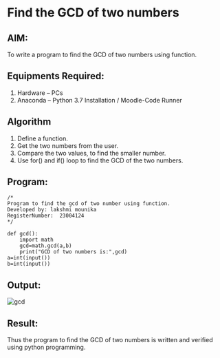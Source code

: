 # Find the GCD of two numbers

## AIM:
To write a program to find the GCD of two numbers using function.

## Equipments Required:
1. Hardware – PCs
2. Anaconda – Python 3.7 Installation / Moodle-Code Runner

## Algorithm
1. Define a function.
2. Get the two numbers from the user.
3. Compare the two values, to find the smaller number.
4. Use for() and if() loop to find the GCD of the two numbers.

## Program:
```
/*
Program to find the gcd of two number using function.
Developed by: lakshmi mounika
RegisterNumber:  23004124
*/

def gcd():
    import math
    gcd=math.gcd(a,b)
    print("GCD of two numbers is:",gcd)
a=int(input())
b=int(input())
```


## Output:
![gcd](https://github.com/mounika2005/GCD-of-two-numbers/assets/145633112/0b56e961-8770-4c6c-adaf-cbfdc8941822)



## Result:
Thus the program to find the GCD of two numbers is written and verified using python programming.
